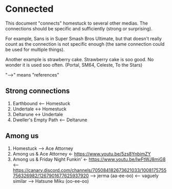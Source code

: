 # Connected

This document "connects" homestuck to several other medias. The connections should be specific and sufficiently (strong or surprising).

For example, Sans is in Super Smash Bros Ultimate, but that doesn't really count as the connection is not specific enough (the same connection could be used for multiple things).

Another example is strawberry cake. Strawberry cake is soo good. No wonder it is used soo often. (Portal, SM64, Celeste, To the Stars)

"-->" means "references"

## Strong connections

1. Earthbound <-- Homestuck
1. Undertale <-> Homestuck
1. Deltarune <-> Undertale
1. Dweller's Empty Path <-- Deltarune

## Among us

1. Homestuck --> Ace Attorney
1. Among us & Ace Attorney <- <https://www.youtu.be/5zs8YnbimZY>
1. Among us & Friday Night Funkin' <- <https://www.youtu.be/IwFtWJ8miG8> <-- <https://canary.discord.com/channels/705084182673621033/1008175755756326982/1267901677625937920> --> jerma (aa-ee-oo) <-- vaguely similar --> Hatsune Miku (oo-ee-oo)
